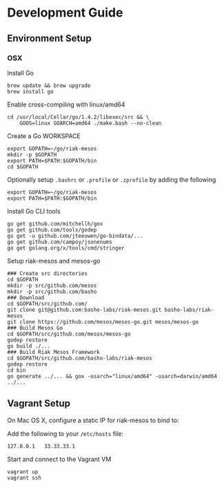 # Development Guide

## Environment Setup

### OSX

Install Go

```
brew update && brew upgrade
brew install go
```

Enable cross-compiling with linux/amd64

```
cd /usr/local/Cellar/go/1.4.2/libexec/src && \
    GOOS=linux GOARCH=amd64 ./make.bash --no-clean
```

Create a Go WORKSPACE

```
export GOPATH=~/go/riak-mesos
mkdir -p $GOPATH
export PATH=$PATH:$GOPATH/bin
cd $GOPATH
```

Optionally setup `.bashrc` or `.profile` or `.zprofile` by adding the following

```
export GOPATH=~/go/riak-mesos
export PATH=$PATH:$GOPATH/bin
```

Install Go CLI tools

```
go get github.com/mitchellh/gox
go get github.com/tools/godep
go get -u github.com/jteeuwen/go-bindata/...
go get github.com/campoy/jsonenums
go get golang.org/x/tools/cmd/stringer
```

Setup riak-mesos and mesos-go

```
### Create src directories
cd $GOPATH
mkdir -p src/github.com/mesos
mkdir -p src/github.com/basho
### Download
cd $GOPATH/src/github.com/
git clone git@github.com:basho-labs/riak-mesos.git basho-labs/riak-mesos
git clone https://github.com/mesos/mesos-go.git mesos/mesos-go
### Build Mesos Go
cd $GOPATH/src/github.com/mesos/mesos-go
godep restore
go build ./...
### Build Riak Mesos Framework
cd $GOPATH/src/github.com/basho-labs/riak-mesos
godep restore
cd bin
go generate ../... && gox -osarch="linux/amd64" -osarch=darwin/amd64 ../...
```

## Vagrant Setup

On Mac OS X, configure a static IP for riak-mesos to bind to:

Add the following to your `/etc/hosts` file:

```
127.0.0.1	33.33.33.1
```

Start and connect to the Vagrant VM

```
vagrant up
vagrant ssh
```
